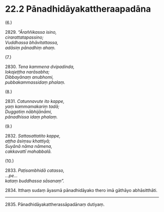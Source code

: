 # 22.2 Pānadhidāyakattheraapadāna

(6.)

2829\. _“Āraññikassa isino,_  
_cirarattatapassino;_  
_Vuddhassa bhāvitattassa,_  
_adāsiṃ pānadhiṃ ahaṃ._  

(7.)

2830\. _Tena kammena dvipadinda,_  
_lokajeṭṭha narāsabha;_  
_Dibbayānaṃ anubhomi,_  
_pubbakammassidaṃ phalaṃ._  

(8.)

2831\. _Catunnavute ito kappe,_  
_yaṃ kammamakariṃ tadā;_  
_Duggatiṃ nābhijānāmi,_  
_pānadhissa idaṃ phalaṃ._  

(9.)

2832\. _Sattasattatito kappe,_  
_aṭṭha āsiṃsu khattiyā;_  
_Suyānā nāma nāmena,_  
_cakkavattī mahabbalā._  

(10.)

2833\. _Paṭisambhidā catasso,_  
_…pe…_  
_kataṃ buddhassa sāsanaṃ”._  

2834\. Itthaṃ sudaṃ āyasmā pānadhidāyako thero imā gāthāyo abhāsitthāti.

---

2835\. Pānadhidāyakattherassāpadānaṃ dutiyaṃ.
